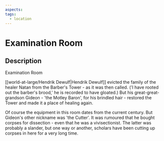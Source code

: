 ```yaml
---
aspects: 
tags:
  - location
---
```


# Examination Room

## Description
Examination Room

[[world-at-large/Hendrik Dewulf|Hendrik Dewulf]] evicted the family of the healer Natan from the Barber's Tower - as it was then called. ('I have rooted out the barber's brood,' he is recorded to have gloated.) But his great-great-grandson Gideon - 'the Motley Baron', for his brindled hair - restored the Tower and made it a place of healing again.

Of course the equipment in this room dates from the current century. But Gideon's other nickname was 'the Cutter'. It was rumoured that he bought corpses for dissection - even that he was a vivisectionist. The latter was probably a slander, but one way or another, scholars have been cutting up corpses in here for a very long time.